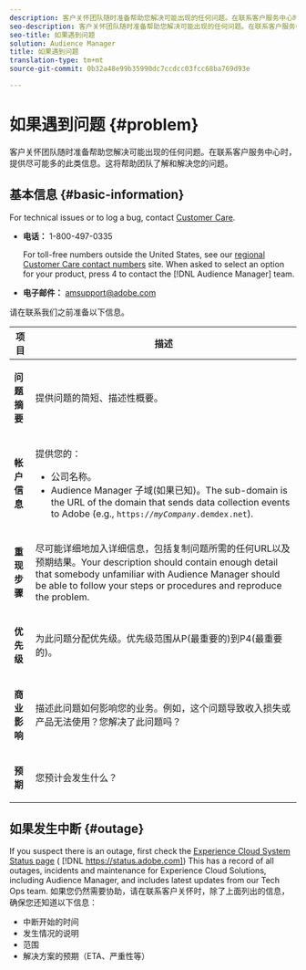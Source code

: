 ```yaml
---
description: 客户关怀团队随时准备帮助您解决可能出现的任何问题。在联系客户服务中心时，提供尽可能多的此类信息。这将帮助团队了解和解决您的问题。
seo-description: 客户关怀团队随时准备帮助您解决可能出现的任何问题。在联系客户服务中心时，提供尽可能多的此类信息。这将帮助团队了解和解决您的问题。
seo-title: 如果遇到问题
solution: Audience Manager
title: 如果遇到问题
translation-type: tm+mt
source-git-commit: 0b32a48e99b35990dc7ccdcc03fcc68ba769d93e

---
```



# 如果遇到问题 {#problem}

客户关怀团队随时准备帮助您解决可能出现的任何问题。在联系客户服务中心时，提供尽可能多的此类信息。这将帮助团队了解和解决您的问题。

## 基本信息 {#basic-information}

<!-- 

r_problem.xml

 -->

For technical issues or to log a bug, contact [Customer Care](https://helpx.adobe.com/marketing-cloud/contact-support.html).

* **电话：** 1-800-497-0335

   For toll-free numbers outside the United States, see our [regional Customer Care contact numbers](https://helpx.adobe.com/contact/dma-external/DMACustomeCareRegionalPhoneNumbers.html) site. When asked to select an option for your product, press 4 to contact the [!DNL Audience Manager] team.

* **电子邮件：** amsupport@adobe.com

请在联系我们之前准备以下信息。

<table id="table_28E76031E2804265B1A48AB2659F68F0"> 
 <thead> 
  <tr> 
   <th colname="col1" class="entry"> 项目 </th> 
   <th colname="col2" class="entry"> 描述 </th> 
  </tr>
 </thead>
 <tbody> 
  <tr> 
   <td colname="col1"> <p><b>问题摘要</b> </p> </td> 
   <td colname="col2"> <p>提供问题的简短、描述性概要。 </p> </td> 
  </tr> 
  <tr> 
   <td colname="col1"> <p><b>帐户信息</b> </p> </td> 
   <td colname="col2"> <p>提供您的： </p> <p> 
     <ul id="ul_6ACF6EF2165C4041A891FF36D78BBA63"> 
      <li id="li_86573CAAE8454BE6BDF44F9A8281FF95">公司名称。 </li> 
      <li id="li_8259BB738BA84A13982A8E84BCF56B2A"><span class="keyword"> Audience Manager</span> 子域(如果已知)。The sub-domain is the URL of the domain that sends data collection events to <span class="keyword"> Adobe</span> (e.g., <code>https://<i>myCompany</i>.demdex.net</code>). </li> 
     </ul> </p> </td> 
  </tr> 
  <tr> 
   <td colname="col1"> <p><b>重现步骤</b> </p> </td> 
   <td colname="col2"> <p>尽可能详细地加入详细信息，包括复制问题所需的任何URL以及预期结果。Your description should contain enough detail that somebody unfamiliar with <span class="keyword"> Audience Manager</span> should be able to follow your steps or procedures and reproduce the problem. </p> </td> 
  </tr> 
  <tr> 
   <td colname="col1"> <p><b>优先级</b> </p> </td> 
   <td colname="col2"> <p>为此问题分配优先级。优先级范围从P(最重要的)到P4(最重要的)。 </p> </td> 
  </tr> 
  <tr> 
   <td colname="col1"> <p><b>商业影响</b> </p> </td> 
   <td colname="col2"> <p>描述此问题如何影响您的业务。例如，这个问题导致收入损失或产品无法使用？您解决了此问题吗？ </p> </td> 
  </tr> 
  <tr> 
   <td colname="col1"> <p><b>预期</b> </p> </td> 
   <td colname="col2"> <p>您预计会发生什么？ </p> </td> 
  </tr> 
 </tbody> 
</table>

## 如果发生中断 {#outage}

If you suspect there is an outage, first check the [Experience Cloud System Status page](https://status.adobe.com) ( [!DNL https://status.adobe.com]) This has a record of all outages, incidents and maintenance for Experience Cloud Solutions, including Audience Manager, and includes latest updates from our Tech Ops team. 如果您仍然需要协助，请在联系客户关怀时，除了上面列出的信息，确保您还知道以下信息：

* 中断开始的时间
* 发生情况的说明
* 范围
* 解决方案的预期（ETA、严重性等）